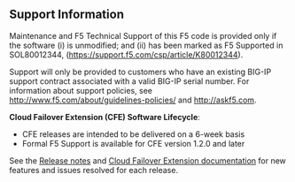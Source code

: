 ## Support Information

Maintenance and F5 Technical Support of this F5 code is provided only if the software (i) is unmodified; and (ii) has been marked as F5 Supported in SOL80012344, (https://support.f5.com/csp/article/K80012344).

Support will only be provided to customers who have an existing BIG-IP support contract associated with a valid BIG-IP serial number. 
For information about support policies, see http://www.f5.com/about/guidelines-policies/ and http://askf5.com.


**Cloud Failover Extension (CFE) Software Lifecycle**:
* CFE releases are intended to be delivered on a 6-week basis
* Formal F5 Support is available for CFE version 1.2.0 and later

See the [Release notes](https://github.com/f5networks/f5-cloud-failover-extension/releases) and [Cloud Failover Extension documentation](https://clouddocs.f5.com/products/extensions/f5-telemetry-streaming/latest/userguide/revision-history.html) for new features and issues resolved for each release.
